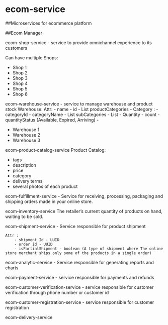 # ecom-service
##Microservices for ecommerce platform

##Ecom Manager

ecom-shop-service - service to provide omnichannel experience to its customers

Can have multiple Shops:
-	Shop 1
-	Shop 2
-	Shop 3
-	Shop 4
-	Shop 5
-	Shop 6

ecom-warehouse-service - service to manage warehouse and product stock
Warehouse:
	Attr:
		-	name
		-	id
		-	List<Category> productCategories
				-	Category : 
						-	categoryId
						-	categoryName
						-	List<Category> subCategories
						-	List<Quantity>
								- Quantity
									-	count
									-	quantityStatus (Available, Expired, Arriving)
						-	

-	Warehouse 1
-	Warehouse 2
-	Warehouse 3

ecom-product-catalog-service
Product Catalog:

 -	tags
 -	description
 -	price
 -	category
 -	delivery terms
 -	several photos of each product


ecom-fulfillment-service - Service for receiving, processing, packaging and shipping orders made in your online store.


ecom-inventory-service
The retailer’s current quantity of products on hand, waiting to be sold.


ecom-shipment-service - Service responsible for product shipment

	Attr :
		- shipment Id - UUID
		- order id - UUID
		- isPartialShipment - boolean (A type of shipment where The online store merchant ships only some of the products in a single order)


ecom-analytic-service - Service responsible for generating reports and charts

ecom-payment-service - service responsible for payments and refunds

ecom-customer-verification-service - service responsible for customer verification through phone number or customer id

ecom-customer-registration-service - service responsible for customer registration

ecom-delivery-service






